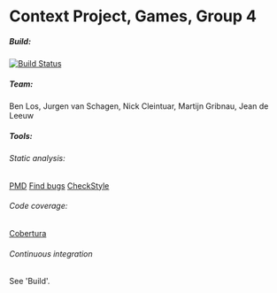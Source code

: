 Context Project, Games, Group 4
===============================


##### Build:
[![Build Status](https://magnum.travis-ci.com/foresterre/ContextProject.svg?token=H8sHLqstbVHvE3TKAiub&branch=master)](https://magnum.travis-ci.com/foresterre/ContextProject)

##### Team:

Ben Los,
Jurgen van Schagen,
Nick Cleintuar,
Martijn Gribnau,
Jean de Leeuw

##### Tools:

###### Static analysis:
[PMD](http://pmd.sourceforge.net/)
[Find bugs](http://findbugs.sourceforge.net/)
[CheckStyle](http://checkstyle.sourceforge.net/)

###### Code coverage:
[Cobertura](http://cobertura.github.io/cobertura/)

###### Continuous integration
See 'Build'.

